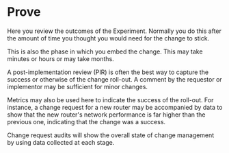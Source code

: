 # Prove

Here you review the outcomes of the Experiment. Normally you do this after the amount of time you thought you would need for the change to stick.

This is also the phase in which you embed the change. This may take minutes or hours or may take months. &#x20;

A post-implementation review (PIR) is often the best way to capture the success or otherwise of the change roll-out. A comment by the requestor or implementor may be sufficient for minor changes.

Metrics may also be used here to indicate the success of the roll-out. For instance, a change request for a new router may be accompanied by data to show that the new router's network performance is far higher than the previous one, indicating that the change was a success.

Change request audits will show the overall state of change management by using data collected at each stage.
